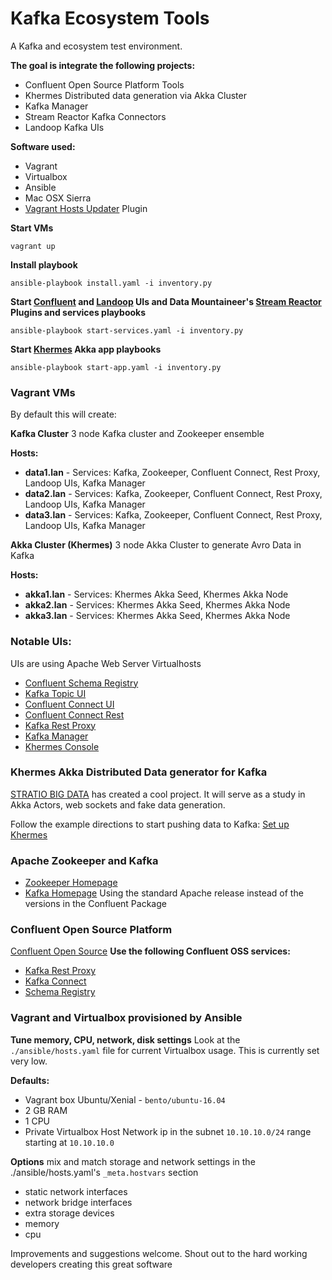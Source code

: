 # Kafka Ecosystem Tools

A Kafka and ecosystem test environment.

**The goal is integrate the following projects:**
  * Confluent Open Source Platform Tools
  * Khermes Distributed data generation via Akka Cluster
  * Kafka Manager
  * Stream Reactor Kafka Connectors
  * Landoop Kafka UIs

**Software used:**
* Vagrant
* Virtualbox
* Ansible
* Mac OSX Sierra
* [Vagrant Hosts Updater](https://github.com/cogitatio/vagrant-hostsupdater) Plugin

**Start VMs**
```
vagrant up
```

**Install playbook**
```
ansible-playbook install.yaml -i inventory.py
```

**Start [Confluent](https://github.com/confluentinc) and [Landoop](https://github.com/Landoop) UIs and Data Mountaineer's [Stream Reactor](https://github.com/datamountaineer/stream-reactor) Plugins and services playbooks**
```
ansible-playbook start-services.yaml -i inventory.py
```

**Start [Khermes](https://github.com/Stratio/khermes/wiki/Getting-started) Akka app playbooks**
```
ansible-playbook start-app.yaml -i inventory.py
```

### Vagrant VMs

By default this will create:

**Kafka Cluster**
3 node Kafka cluster and Zookeeper ensemble

**Hosts:**
- **data1.lan** - Services: Kafka, Zookeeper, Confluent Connect, Rest Proxy, Landoop UIs, Kafka Manager
- **data2.lan** - Services: Kafka, Zookeeper, Confluent Connect, Rest Proxy, Landoop UIs, Kafka Manager
- **data3.lan** - Services: Kafka, Zookeeper, Confluent Connect, Rest Proxy, Landoop UIs, Kafka Manager

**Akka Cluster (Khermes)**
3 node Akka Cluster to generate Avro Data in Kafka

**Hosts:**
- **akka1.lan** - Services: Khermes Akka Seed, Khermes Akka Node
- **akka2.lan** - Services: Khermes Akka Seed, Khermes Akka Node
- **akka3.lan** - Services: Khermes Akka Seed, Khermes Akka Node

### Notable UIs:
UIs are using Apache Web Server Virtualhosts
* [Confluent Schema Registry](http://data1.lan)
* [Kafka Topic UI](http://data1.lan:8090/#/)
* [Confluent Connect UI](http://data1.lan:8084/)
* [Confluent Connect Rest](http://data1.lan:8083/)
* [Kafka Rest Proxy](http://data1.lan:8082/)
* [Kafka Manager](http://data1.lan:9000/)
* [Khermes Console](http://akka1.lan:9080/console)

### Khermes Akka Distributed Data generator for Kafka
[STRATIO BIG DATA](http://www.stratio.com/) has created a cool project.
It will serve as a study in Akka Actors, web sockets and fake data generation.

Follow the example directions to start pushing data to Kafka:
[Set up Khermes](https://github.com/Stratio/khermes/wiki/Set-up-Khermes)

### Apache Zookeeper and Kafka
* [Zookeeper Homepage](https://zookeeper.apache.org/)
* [Kafka Homepage](https://kafka.apache.org/)
Using the standard Apache release instead of the versions in the Confluent Package

### Confluent Open Source Platform
[Confluent Open Source](https://www.confluent.io/product/confluent-open-source/)
**Use the following Confluent OSS services:**
* [Kafka Rest Proxy](https://docs.confluent.io/current/kafka-rest/docs/index.html)
* [Kafka Connect](https://docs.confluent.io/current/connect/index.html)
* [Schema Registry](https://docs.confluent.io/current/schema-registry/docs/index.html)

### Vagrant and Virtualbox provisioned by Ansible
**Tune memory, CPU, network, disk settings**
Look at the ```./ansible/hosts.yaml``` file for current Virtualbox usage. This is currently set very low.

**Defaults:**
* Vagrant box Ubuntu/Xenial - ```bento/ubuntu-16.04```
* 2 GB RAM
* 1 CPU
* Private Virtualbox Host Network ip in the subnet ```10.10.10.0/24``` range starting at ```10.10.10.0```

**Options**
mix and match storage and network settings in the ./ansible/hosts.yaml's ```_meta.hostvars``` section
* static network interfaces
* network bridge interfaces
* extra storage devices
* memory
* cpu

Improvements and suggestions welcome.
Shout out to the hard working developers creating this great software
